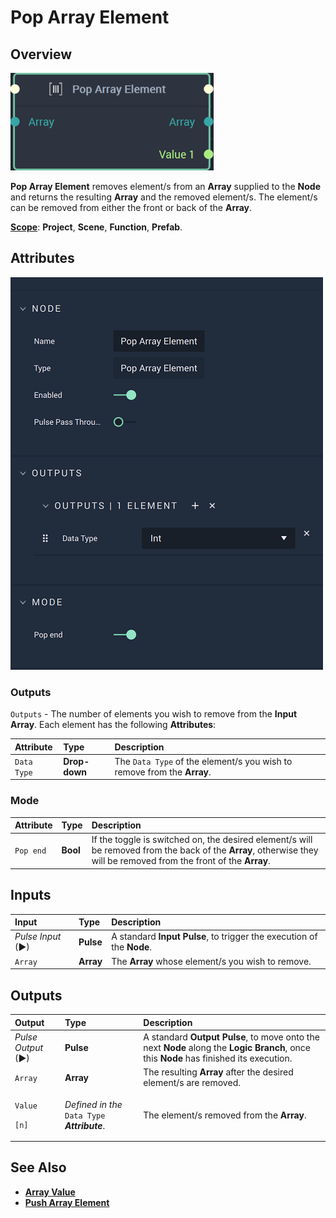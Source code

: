 # Pop Array Element

## Overview

![The Pop Array Element Node.](../../.gitbook/assets/poparrayelementnode20241.png)

**Pop Array Element** removes element/s from an **Array** supplied to the **Node** and returns the resulting **Array** and the removed element/s. The element/s can be removed from either the front or back of the **Array**.

[**Scope**](../overview.md#scopes): **Project**, **Scene**, **Function**, **Prefab**.

## Attributes

![The Pop Array Element Node Attributes](../../.gitbook/assets/poparrayelementnodeattributes.png)

### Outputs

`Outputs` - The number of elements you wish to remove from the **Input** **Array**. Each element has the following **Attributes**:

| Attribute | Type | Description |
| :--- | :--- | :--- |
| `Data Type` | **Drop-down** | The `Data Type` of the element/s you wish to remove from the **Array**. |

### Mode

| Attribute | Type | Description |
| :--- | :--- | :--- |
| `Pop end` | **Bool** | If the toggle is switched on, the desired element/s will be removed from the back of the **Array**, otherwise they will be removed from the front of the **Array**. |

## Inputs

| Input | Type | Description |
| :--- | :--- | :--- |
| _Pulse Input_ \(►\) | **Pulse** | A standard **Input Pulse**, to trigger the execution of the **Node**. |
| `Array` | **Array** | The **Array** whose element/s you wish to remove. |

## Outputs

<table>
  <thead>
    <tr>
      <th style="text-align:left">Output</th>
      <th style="text-align:left">Type</th>
      <th style="text-align:left">Description</th>
    </tr>
  </thead>
  <tbody>
    <tr>
      <td style="text-align:left"><em>Pulse Output</em> (&#x25BA;)</td>
      <td style="text-align:left"><b>Pulse</b>
      </td>
      <td style="text-align:left">A standard <b>Output Pulse</b>, to move onto the next <b>Node</b> along the <b>Logic Branch</b>,
        once this <b>Node</b> has finished its execution.</td>
    </tr>
    <tr>
      <td style="text-align:left"><code>Array</code>
      </td>
      <td style="text-align:left"><b>Array</b>
      </td>
      <td style="text-align:left">The resulting <b>Array</b> after the desired element/s are removed.</td>
    </tr>
    <tr>
      <td style="text-align:left">
        <p><code>Value</code>
        </p>
        <p><code>[n]</code>
        </p>
      </td>
      <td style="text-align:left"><em>Defined in the</em>  <code>Data Type</code>  <em><b>Attribute</b></em>.</td>
      <td
      style="text-align:left">The element/s removed from the <b>Array</b>.</td>
    </tr>
  </tbody>
</table>

## See Also

* [**Array Value**](array-value.md)
* [**Push Array Element**](push-array-element.md)

